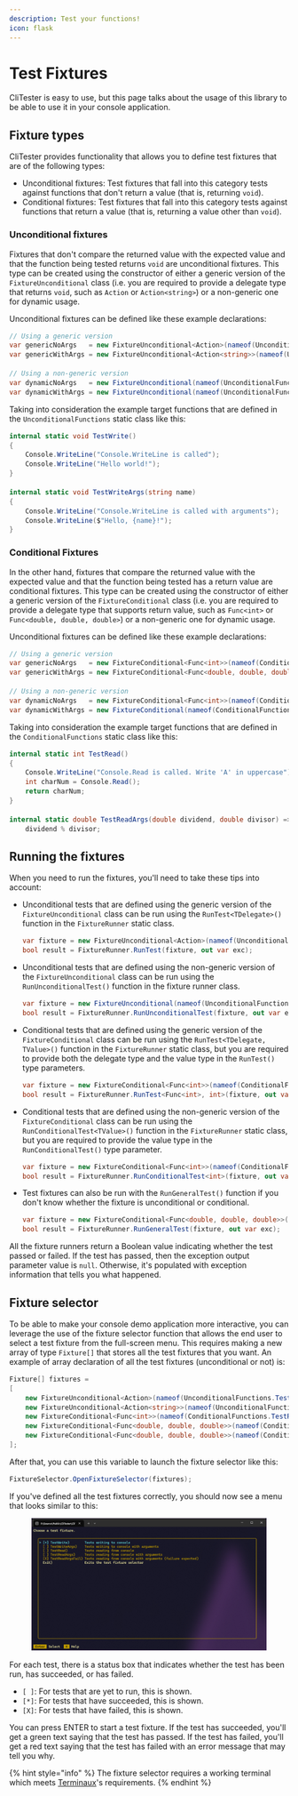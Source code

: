 ```yaml
---
description: Test your functions!
icon: flask
---
```


# Test Fixtures

CliTester is easy to use, but this page talks about the usage of this library to be able to use it in your console application.

## Fixture types

CliTester provides functionality that allows you to define test fixtures that are of the following types:

* Unconditional fixtures: Test fixtures that fall into this category tests against functions that don't return a value (that is, returning `void`).
* Conditional fixtures: Test fixtures that fall into this category tests against functions that return a value (that is, returning a value other than `void`).

### Unconditional fixtures

Fixtures that don't compare the returned value with the expected value and that the function being tested returns `void` are unconditional fixtures. This type can be created using the constructor of either a generic version of the `FixtureUnconditional` class (i.e. you are required to provide a delegate type that returns `void`, such as `Action` or `Action<string>`) or a non-generic one for dynamic usage.

Unconditional fixtures can be defined like these example declarations:

```csharp
// Using a generic version
var genericNoArgs   = new FixtureUnconditional<Action>(nameof(UnconditionalFunctions.TestWrite), "Tests writing to console", UnconditionalFunctions.TestWrite);
var genericWithArgs = new FixtureUnconditional<Action<string>>(nameof(UnconditionalFunctions.TestWriteArgs), "Tests writing to console with arguments", UnconditionalFunctions.TestWriteArgs, "John");

// Using a non-generic version
var dynamicNoArgs   = new FixtureUnconditional(nameof(UnconditionalFunctions.TestWrite), "Tests writing to console", UnconditionalFunctions.TestWrite);
var dynamicWithArgs = new FixtureUnconditional(nameof(UnconditionalFunctions.TestWriteArgs), "Tests writing to console with arguments", UnconditionalFunctions.TestWriteArgs, "John");
```

Taking into consideration the example target functions that are defined in the `UnconditionalFunctions` static class like this:

```csharp
internal static void TestWrite()
{
    Console.WriteLine("Console.WriteLine is called");
    Console.WriteLine("Hello world!");
}

internal static void TestWriteArgs(string name)
{
    Console.WriteLine("Console.WriteLine is called with arguments");
    Console.WriteLine($"Hello, {name}!");
}
```

### Conditional Fixtures

In the other hand, fixtures that compare the returned value with the expected value and that the function being tested has a return value are conditional fixtures. This type can be created using the constructor of either a generic version of the `FixtureConditional` class (i.e. you are required to provide a delegate type that supports return value, such as `Func<int>` or `Func<double, double, double>`) or a non-generic one for dynamic usage.

Unconditional fixtures can be defined like these example declarations:

```csharp
// Using a generic version
var genericNoArgs   = new FixtureConditional<Func<int>>(nameof(ConditionalFunctions.TestRead), "Tests reading from console", ConditionalFunctions.TestRead, (int)'A');
var genericWithArgs = new FixtureConditional<Func<double, double, double>>(nameof(ConditionalFunctions.TestReadArgs), "Tests reading from console with arguments", ConditionalFunctions.TestReadArgs, 0d, 4, 2);

// Using a non-generic version
var dynamicNoArgs   = new FixtureConditional<Func<int>>(nameof(ConditionalFunctions.TestRead), "Tests reading from console", ConditionalFunctions.TestRead, (int)'A');
var dynamicWithArgs = new FixtureConditional(nameof(ConditionalFunctions.TestReadArgs), "Tests reading from console with arguments", ConditionalFunctions.TestReadArgs, 0d, 4, 2);
```

Taking into consideration the example target functions that are defined in the `ConditionalFunctions` static class like this:

```csharp
internal static int TestRead()
{
    Console.WriteLine("Console.Read is called. Write 'A' in uppercase");
    int charNum = Console.Read();
    return charNum;
}

internal static double TestReadArgs(double dividend, double divisor) =>
    dividend % divisor;
```

## Running the fixtures

When you need to run the fixtures, you'll need to take these tips into account:

*   Unconditional tests that are defined using the generic version of the `FixtureUnconditional` class can be run using the `RunTest<TDelegate>()` function in the `FixtureRunner` static class.



    ```csharp
    var fixture = new FixtureUnconditional<Action>(nameof(UnconditionalFunctions.TestWrite), "Tests writing to console", UnconditionalFunctions.TestWrite);
    bool result = FixtureRunner.RunTest(fixture, out var exc);
    ```


*   Unconditional tests that are defined using the non-generic version of the `FixtureUnconditional` class can be run using the `RunUnconditionalTest()` function in the fixture runner class.



    ```csharp
    var fixture = new FixtureUnconditional(nameof(UnconditionalFunctions.TestWrite), "Tests writing to console", UnconditionalFunctions.TestWrite);
    bool result = FixtureRunner.RunUnconditionalTest(fixture, out var exc);
    ```


*   Conditional tests that are defined using the generic version of the `FixtureConditional` class can be run using the `RunTest<TDelegate, TValue>()` function in the `FixtureRunner` static class, but you are required to provide both the delegate type and the value type in the `RunTest()` type parameters.



    ```csharp
    var fixture = new FixtureConditional<Func<int>>(nameof(ConditionalFunctions.TestRead), "Tests reading from console", ConditionalFunctions.TestRead, (int)'A');
    bool result = FixtureRunner.RunTest<Func<int>, int>(fixture, out var exc);
    ```


*   Conditional tests that are defined using the non-generic version of the `FixtureConditional` class can be run using the `RunConditionalTest<TValue>()` function in the `FixtureRunner` static class, but you are required to provide the value type in the `RunConditionalTest()` type parameter.



    ```csharp
    var fixture = new FixtureConditional<Func<int>>(nameof(ConditionalFunctions.TestRead), "Tests reading from console", ConditionalFunctions.TestRead, (int)'A');
    bool result = FixtureRunner.RunConditionalTest<int>(fixture, out var exc);
    ```


*   Test fixtures can also be run with the `RunGeneralTest()` function if you don't know whether the fixture is unconditional or conditional.



    ```csharp
    var fixture = new FixtureConditional<Func<double, double, double>>(nameof(ConditionalFunctions.TestReadArgs), "Tests reading from console with arguments", ConditionalFunctions.TestReadArgs, 0d, 4, 2);
    bool result = FixtureRunner.RunGeneralTest(fixture, out var exc);
    ```



All the fixture runners return a Boolean value indicating whether the test passed or failed. If the test has passed, then the exception output parameter value is `null`. Otherwise, it's populated with exception information that tells you what happened.

## Fixture selector

To be able to make your console demo application more interactive, you can leverage the use of the fixture selector function that allows the end user to select a test fixture from the full-screen menu. This requires making a new array of type `Fixture[]` that stores all the test fixtures that you want. An example of array declaration of all the test fixtures (unconditional or not) is:

```csharp
Fixture[] fixtures =
[
    new FixtureUnconditional<Action>(nameof(UnconditionalFunctions.TestWrite), "Tests writing to console", UnconditionalFunctions.TestWrite),
    new FixtureUnconditional<Action<string>>(nameof(UnconditionalFunctions.TestWriteArgs), "Tests writing to console with arguments", UnconditionalFunctions.TestWriteArgs, "John"),
    new FixtureConditional<Func<int>>(nameof(ConditionalFunctions.TestRead), "Tests reading from console", ConditionalFunctions.TestRead, (int)'A'),
    new FixtureConditional<Func<double, double, double>>(nameof(ConditionalFunctions.TestReadArgs), "Tests reading from console with arguments", ConditionalFunctions.TestReadArgs, 0d, 4, 2),
    new FixtureConditional<Func<double, double, double>>(nameof(ConditionalFunctions.TestReadArgs) + "Fail", "Tests reading from console with arguments (failure expected)", ConditionalFunctions.TestReadArgs, 0d, 5, 2),
];
```

After that, you can use this variable to launch the fixture selector like this:

```csharp
FixtureSelector.OpenFixtureSelector(fixtures);
```

If you've defined all the test fixtures correctly, you should now see a menu that looks similar to this:

<figure><img src="../../.gitbook/assets/image (2) (1).png" alt=""><figcaption></figcaption></figure>

For each test, there is a status box that indicates whether the test has been run, has succeeded, or has failed.

* `[ ]`: For tests that are yet to run, this is shown.
* `[*]`: For tests that have succeeded, this is shown.
* `[X]`: For tests that have failed, this is shown.

You can press ENTER to start a test fixture. If the test has succeeded, you'll get a green text saying that the test has passed. If the test has failed, you'll get a red text saying that the test has failed with an error message that may tell you why.

{% hint style="info" %}
The fixture selector requires a working terminal which meets [Terminaux](console-checker/)'s requirements.
{% endhint %}
